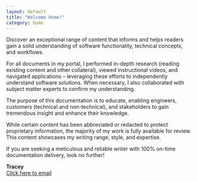 ```yaml
---
layout: default
title: "Welcome Home!"
category: home
---
```

Discover an exceptional range of content that informs and helps readers gain a solid understanding of software functionality, technical concepts, and workflows. 

For all documents in my portal, I performed in-depth research (reading existing content and other collateral), viewed instructional videos, and navigated applications – leveraging these efforts to independently understand software solutions. When necessary, I also collaborated with subject matter experts to confirm my understanding. 

The purpose of this documentation is to educate, enabling engineers, customers (technical and non-technical), and stakeholders to gain tremendous insight and enhance their knowledge.

While certain content has been abbreviated or redacted to protect proprietary information, the majority of my work is fully available for review. This content showcases my writing range, style, and expertise.

If you are seeking a meticulous and reliable writer with 100% on-time documentation delivery, look no further!

**Tracey** <br/>
[Click here to email](mailto:th.write.hand@gmail.com)

